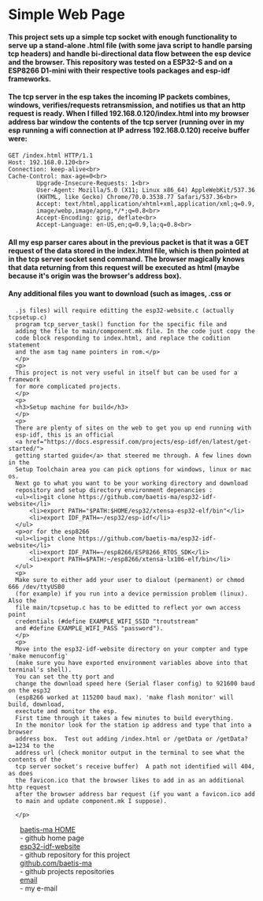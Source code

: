    # Simple Web Page</h1>

   #### This project sets up a simple tcp socket with enough functionality to serve up a stand-alone .html file (with some java script to handle parsing tcp headers) and handle bi-directional data flow between the esp device and the browser. This repository was tested on a ESP32-S and on a ESP8266 D1-mini with  their respective tools packages and esp-idf frameworks. 
   #### The tcp server in the esp takes the incoming IP packets combines, windows, verifies/requests retransmission, and notifies us that an http request is ready.  When I filled 192.168.0.120/index.html into my browser address bar window the contents of the tcp server (running over in my esp running a wifi connection at IP adrress 192.168.0.120) receive buffer were:
```
GET /index.html HTTP/1.1
Host: 192.168.0.120<br>
Connection: keep-alive<br>
Cache-Control: max-age=0<br>
        Upgrade-Insecure-Requests: 1<br>
        User-Agent: Mozilla/5.0 (X11; Linux x86_64) AppleWebKit/537.36 
        (KHTML, like Gecko) Chrome/70.0.3538.77 Safari/537.36<br>
        Accept: text/html,application/xhtml+xml,application/xml;q=0.9,
        image/webp,image/apng,*/*;q=0.8<br>
        Accept-Encoding: gzip, deflate<br>
        Accept-Language: en-US,en;q=0.9,la;q=0.8<br>
  ```
   #### All my esp parser cares about in the previous packet is that it was a GET request of the data stored in the index.html file, which is then pointed  at in the tcp server socket send command. The browser magically knows that  data returning from this request will be executed as html (maybe because it's origin was the browser's address box).
#### Any additional files you want to download (such as images, .css or 
      .js files) will require editting the esp32-website.c (actually tcpsetup.c)
      program tcp_server_task() function for the specific file and
      adding the file to main/component.mk file. In the code just copy the 
      code block responding to index.html, and replace the codition statement 
      and the asm tag name pointers in rom.</p>
      </p>
      <p>
      This project is not very useful in itself but can be used for a framework 
      for more complicated projects.
      </p>
      <p>
      <h3>Setup machine for build</h3>
      </p>
      <p>
      There are plenty of sites on the web to get you up end running with
      esp-idf, this is an official 
      <a href="https://docs.espressif.com/projects/esp-idf/en/latest/get-started/">
      getting started guide</a> that steered me through. A few lines down in the 
      Setup Toolchain area you can pick options for windows, linux or mac os. 
      Next go to what you want to be your working directory and download 
      repository and setup directory environment depenancies : 
      <ul><li>git clone https://github.com/baetis-ma/esp32-idf-website</li>
          <li>export PATH="$PATH:$HOME/esp32/xtensa-esp32-elf/bin"</li>
          <li>export IDF_PATH=~/esp32/esp-idf</li>
      </ul>
      <p>or for the esp8266
      <ul><li>git clone https://github.com/baetis-ma/esp32-idf-website</li>
          <li>export IDF_PATH=~/esp8266/ESP8266_RTOS_SDK</li>
          <li>export PATH=$PATH:~/esp8266/xtensa-lx106-elf/bin</li>
      </ul>
      <p>
      Make sure to either add your user to dialout (permanent) or chmod 666 /dev/ttyUSB0 
      (for example) if you run into a device permission problem (linux). Also the
      file main/tcpsetup.c has to be editted to reflect yor own access point
      credentials (#define EXAMPLE_WIFI_SSID "troutstream" 
      and #define EXAMPLE_WIFI_PASS "password").
      </p>
      <p>
      Move into the esp32-idf-website directory on your compter and type 'make menuconfig' 
      (make sure you have exported environment variables above into that terminal's shell). 
      You can set the tty port and 
      change the download speed here (Serial flaser config) to 921600 baud on the esp32 
      (esp8266 worked at 115200 baud max). 'make flash monitor' will build, download, 
      exectute and monitor the esp.
      First time through it takes a few minutes to build everything.
      In the monitor look for the station ip address and type that into a browser 
      address box.  Test out adding /index.html or /getData or /getData?a=1234 to the 
      address url (check monitor output in the terminal to see what the contents of the 
      tcp server socket's receive buffer)  A path not identified will 404, as does 
      the favicon.ico that the browser likes to add in as an additional http request 
      after the browser address bar request (if you want a favicon.ico add 
      to main and update component.mk I suppose).

      </p>
   </div>
         
   <ul id="rside">
      <a href="https://baetis-ma.github.io/index.html">baetis-ma HOME</a>
      <br> - github home page <br>
      <a href="https://github.com/baetis-ma/esp32-idf-website">esp32-idf-website</a>
      <br> - github repository for this project <br>
      <a href="https://github.com/baetis-ma">github.com/baetis-ma</a>
      <br> - github projects repositories <br>
      <a href="mailto:markwarren.ee@gmail.com">email</a>
      <br> - my e-mail <br>
   </ul> 
   </body>
</html>
